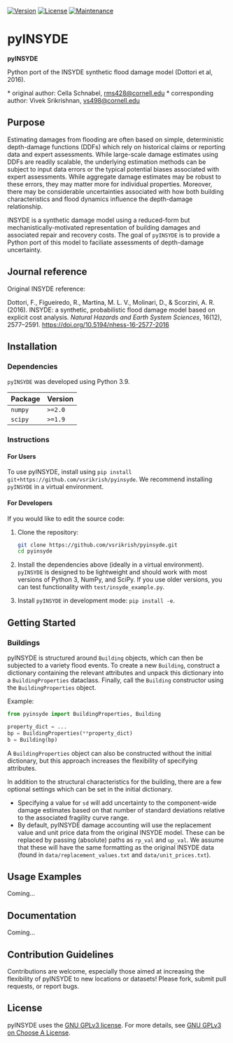 [![Version](https://img.shields.io/badge/version-0.1-blue.svg)](https://github.com/vsrikrish/pyinsyde)
[![License](https://img.shields.io/badge/License-BSD--2--Clause-green.svg)](LICENSE)
[![Maintenance](https://img.shields.io/badge/Maintenance-Active-brightgreen.svg)](Maintenance)

# pyINSYDE

**pyINSYDE**

Python port of the INSYDE synthetic flood damage model (Dottori et al, 2016).

\* original author: Cella Schnabel, rms428@cornell.edu
\* corresponding author:  Vivek Srikrishnan, vs498@cornell.edu

## Purpose

Estimating damages from flooding are often based on simple, deterministic depth-damage functions (DDFs) which rely on historical claims or reporting data and expert assessments. While large-scale damage estimates using DDFs are readily scalable, the underlying estimation methods can be subject to input data errors or the typical potential biases associated with expert assessments. While aggregate damage estimates may be robust to these errors, they may matter more for individual properties. Moreover, there may be considerable uncertainties associated with how both building characteristics and flood dynamics influence the depth-damage relationship.

INSYDE is a synthetic damage model using a reduced-form but mechanistically-motivated representation of building damages and associated repair and recovery costs. The goal of `pyINSYDE` is to provide a Python port of this model to faciliate assessments of depth-damage uncertainty.

## Journal reference

Original INSYDE reference:

Dottori, F., Figueiredo, R., Martina, M. L. V., Molinari, D., & Scorzini, A. R. (2016). INSYDE: a synthetic, probabilistic flood damage model based on explicit cost analysis. *Natural Hazards and Earth System Sciences*, 16(12), 2577–2591. <https://doi.org/10.5194/nhess-16-2577-2016>

## Installation

### Dependencies

`pyINSYDE` was developed using Python 3.9.

| Package | Version |
|-------|---------|
| `numpy` | `>=2.0` |
| `scipy` | `>=1.9` |

### Instructions

#### For Users

To use pyINSYDE, install using `pip install git+https://github.com/vsrikrish/pyinsyde`. We recommend installing `pyINSYDE` in a virtual environment.


#### For Developers

If you would like to edit the source code:

1. Clone the repository:

   ```bash
   git clone https://github.com/vsrikrish/pyinsyde.git
   cd pyinsyde
   ```
2. Install the dependencies above (ideally in a virtual environment). `pyINSYDE` is designed to be lightweight and should work with most versions of Python 3, NumPy, and SciPy. If you use older versions, you can test functionality with `test/insyde_example.py`.
3. Install `pyINSYDE` in development mode: `pip install -e`.

## Getting Started

### Buildings

pyINSYDE is structured around `Building` objects, which can then be subjected to a variety flood events. To create a new `Building`, construct a dictionary containing the relevant attributes and unpack this dictionary into a `BuildingProperties` dataclass. Finally, call the `Building` constructor using the `BuildingProperties` object.

Example:

```python
from pyinsyde import BuildingProperties, Building

property_dict = ...
bp = BuildingProperties(**property_dict)
b = Building(bp)
```

A `BuildingProperties` object can also be constructed without the initial dictionary, but this approach increases the flexibility of specifying attributes.

In addition to the structural characteristics for the building, there are a few optional settings which can be set in the initial dictionary. 

* Specifying a value for `sd` will add uncertainty to the component-wide damage estimates based on that number of standard deviations relative to the associated fragility curve range.
* By default, pyINSYDE damage accounting will use the replacement value and unit price data from the original INSYDE model. These can be replaced by passing (absolute) paths as `rp_val` and `up_val`. We assume that these will have the same formatting as the original INSYDE data (found in `data/replacement_values.txt` and `data/unit_prices.txt`).

## Usage Examples

Coming...

## Documentation

Coming...

## Contribution Guidelines

Contributions are welcome, especially those aimed at increasing the flexibility of pyINSYDE to new locations or datasets! Please fork, submit pull requests, or report bugs.

## License

pyINSYDE uses the [GNU GPLv3 license](LICENSE). For more details, see [GNU GPLv3 on Choose A License](https://choosealicense.com/licenses/gpl-3.0/#).